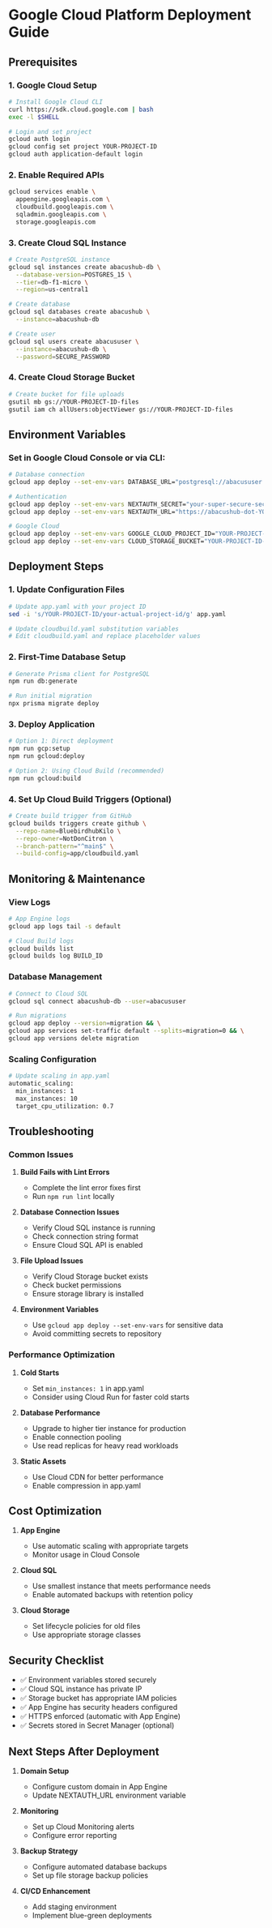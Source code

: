 # Google Cloud Platform Deployment Guide

## Prerequisites

### 1. Google Cloud Setup
```bash
# Install Google Cloud CLI
curl https://sdk.cloud.google.com | bash
exec -l $SHELL

# Login and set project
gcloud auth login
gcloud config set project YOUR-PROJECT-ID
gcloud auth application-default login
```

### 2. Enable Required APIs
```bash
gcloud services enable \
  appengine.googleapis.com \
  cloudbuild.googleapis.com \
  sqladmin.googleapis.com \
  storage.googleapis.com
```

### 3. Create Cloud SQL Instance
```bash
# Create PostgreSQL instance
gcloud sql instances create abacushub-db \
  --database-version=POSTGRES_15 \
  --tier=db-f1-micro \
  --region=us-central1

# Create database
gcloud sql databases create abacushub \
  --instance=abacushub-db

# Create user
gcloud sql users create abacususer \
  --instance=abacushub-db \
  --password=SECURE_PASSWORD
```

### 4. Create Cloud Storage Bucket
```bash
# Create bucket for file uploads
gsutil mb gs://YOUR-PROJECT-ID-files
gsutil iam ch allUsers:objectViewer gs://YOUR-PROJECT-ID-files
```

## Environment Variables

### Set in Google Cloud Console or via CLI:
```bash
# Database connection
gcloud app deploy --set-env-vars DATABASE_URL="postgresql://abacususer:SECURE_PASSWORD@/abacushub?host=/cloudsql/YOUR-PROJECT-ID:us-central1:abacushub-db"

# Authentication
gcloud app deploy --set-env-vars NEXTAUTH_SECRET="your-super-secure-secret-key"
gcloud app deploy --set-env-vars NEXTAUTH_URL="https://abacushub-dot-YOUR-PROJECT-ID.uw.r.appspot.com"

# Google Cloud
gcloud app deploy --set-env-vars GOOGLE_CLOUD_PROJECT_ID="YOUR-PROJECT-ID"
gcloud app deploy --set-env-vars CLOUD_STORAGE_BUCKET="YOUR-PROJECT-ID-files"
```

## Deployment Steps

### 1. Update Configuration Files
```bash
# Update app.yaml with your project ID
sed -i 's/YOUR-PROJECT-ID/your-actual-project-id/g' app.yaml

# Update cloudbuild.yaml substitution variables
# Edit cloudbuild.yaml and replace placeholder values
```

### 2. First-Time Database Setup
```bash
# Generate Prisma client for PostgreSQL
npm run db:generate

# Run initial migration
npx prisma migrate deploy
```

### 3. Deploy Application
```bash
# Option 1: Direct deployment
npm run gcp:setup
npm run gcloud:deploy

# Option 2: Using Cloud Build (recommended)
npm run gcloud:build
```

### 4. Set Up Cloud Build Triggers (Optional)
```bash
# Create build trigger from GitHub
gcloud builds triggers create github \
  --repo-name=BluebirdhubKilo \
  --repo-owner=NotDonCitron \
  --branch-pattern="^main$" \
  --build-config=app/cloudbuild.yaml
```

## Monitoring & Maintenance

### View Logs
```bash
# App Engine logs
gcloud app logs tail -s default

# Cloud Build logs
gcloud builds list
gcloud builds log BUILD_ID
```

### Database Management
```bash
# Connect to Cloud SQL
gcloud sql connect abacushub-db --user=abacususer

# Run migrations
gcloud app deploy --version=migration && \
gcloud app services set-traffic default --splits=migration=0 && \
gcloud app versions delete migration
```

### Scaling Configuration
```bash
# Update scaling in app.yaml
automatic_scaling:
  min_instances: 1
  max_instances: 10
  target_cpu_utilization: 0.7
```

## Troubleshooting

### Common Issues

1. **Build Fails with Lint Errors**
   - Complete the lint error fixes first
   - Run `npm run lint` locally

2. **Database Connection Issues**
   - Verify Cloud SQL instance is running
   - Check connection string format
   - Ensure Cloud SQL API is enabled

3. **File Upload Issues**
   - Verify Cloud Storage bucket exists
   - Check bucket permissions
   - Ensure storage library is installed

4. **Environment Variables**
   - Use `gcloud app deploy --set-env-vars` for sensitive data
   - Avoid committing secrets to repository

### Performance Optimization

1. **Cold Starts**
   - Set `min_instances: 1` in app.yaml
   - Consider using Cloud Run for faster cold starts

2. **Database Performance**
   - Upgrade to higher tier instance for production
   - Enable connection pooling
   - Use read replicas for heavy read workloads

3. **Static Assets**
   - Use Cloud CDN for better performance
   - Enable compression in app.yaml

## Cost Optimization

1. **App Engine**
   - Use automatic scaling with appropriate targets
   - Monitor usage in Cloud Console

2. **Cloud SQL**
   - Use smallest instance that meets performance needs
   - Enable automated backups with retention policy

3. **Cloud Storage**
   - Set lifecycle policies for old files
   - Use appropriate storage classes

## Security Checklist

- ✅ Environment variables stored securely
- ✅ Cloud SQL instance has private IP
- ✅ Storage bucket has appropriate IAM policies
- ✅ App Engine has security headers configured
- ✅ HTTPS enforced (automatic with App Engine)
- ✅ Secrets stored in Secret Manager (optional)

## Next Steps After Deployment

1. **Domain Setup**
   - Configure custom domain in App Engine
   - Update NEXTAUTH_URL environment variable

2. **Monitoring**
   - Set up Cloud Monitoring alerts
   - Configure error reporting

3. **Backup Strategy**
   - Configure automated database backups
   - Set up file storage backup policies

4. **CI/CD Enhancement**
   - Add staging environment
   - Implement blue-green deployments